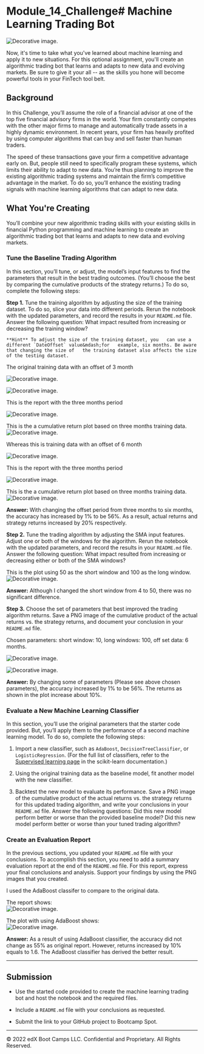 # Module_14_Challenge# Machine Learning Trading Bot

![Decorative image.](Images/14-challenge-image.png)

Now, it's time to take what you've learned about machine learning and apply it to new situations. For this optional assignment, you'll create an algorithmic trading bot that learns and adapts to new data and evolving markets. Be sure to give it your all -- as the skills you hone will become powerful tools in your FinTech tool belt.

## Background

In this Challenge, you’ll assume the role of a financial advisor at one of the top five financial advisory firms in the world. Your firm constantly competes with the other major firms to manage and automatically trade assets in a highly dynamic environment. In recent years, your firm has heavily profited by using computer algorithms that can buy and sell faster than human traders.

The speed of these transactions gave your firm a competitive advantage early on. But, people still need to specifically program these systems, which limits their ability to adapt to new data. You’re thus planning to improve the existing algorithmic trading systems and maintain the firm’s competitive advantage in the market. To do so, you’ll enhance the existing trading signals with machine learning algorithms that can adapt to new data.

## What You're Creating

You’ll combine your new algorithmic trading skills with your existing skills in financial Python programming and machine learning to create an algorithmic trading bot that learns and adapts to new data and evolving markets.


### Tune the Baseline Trading Algorithm

In this section, you’ll tune, or adjust, the model’s input features to find the parameters that result in the best trading outcomes. (You’ll choose the best by comparing the cumulative products of the strategy returns.) To do so, complete the following steps:

**Step 1.** Tune the training algorithm by adjusting the size of the training dataset. To do so, slice your data into different periods. Rerun the notebook with the updated parameters, and record the results in your `README.md` file. Answer the following question: What impact resulted from increasing or decreasing the training window?

    **Hint** To adjust the size of the training dataset, you   can use a different `DateOffset` value&mdash;for   example, six months. Be aware that changing the size of   the training dataset also affects the size of the testing dataset.  


The original training data with an offset of 3 month  

![Decorative image.](Images/offset_3_window4and100.png)

![Decorative image.](Images/offset_3.png)


This is the report with the three months period  

![Decorative image.](Images/offset_3_report.png)

This is the a cumulative return plot based on three months training data.
![Decorative image.](Images/offset_3_plot.png)

Whereas this is training data with an offset of 6 month

![Decorative image.](Images/offset_6.png)

This is the report with the three months period
 
![Decorative image.](Images/offset_6_report.png)

This is the a cumulative return plot based on three months training data.
![Decorative image.](Images/offset_6_plot.png)

**Answer:** With changing the offset period from three months to six months, the accuracy has increased by 1% to be 56%. As a result, actual returns and strategy returns increased by 20% respectively.

**Step 2.** Tune the trading algorithm by adjusting the SMA input features. Adjust one or both of the windows for the algorithm. Rerun the notebook with the updated parameters, and record the results in your `README.md` file. Answer the following question: What impact resulted from increasing or decreasing either or both of the SMA windows?

This is the plot using 50 as the short window and 100 as the long window. 
![Decorative image.](Images/plot_window4and100.png)

**Answer:** Although I changed the short window from 4 to 50, there was no significant difference.  

**Step 3.** Choose the set of parameters that best improved the trading algorithm returns. Save a PNG image of the cumulative product of the actual returns vs. the strategy returns, and document your conclusion in your `README.md` file.

Chosen parameters: short window: 10, long windows: 100, off set data: 6 months.

![Decorative image.](Images/mixed_report.png)

![Decorative image.](Images/mixed_plot.png)

**Answer:** By changing some of parameters (Please see above chosen parameters), the accuracy increased by 1% to be 56%. The returns as shown in the plot increase about 10%.

### Evaluate a New Machine Learning Classifier

In this section, you’ll use the original parameters that the starter code provided. But, you’ll apply them to the performance of a second machine learning model. To do so, complete the following steps:

1. Import a new classifier, such as `AdaBoost`, `DecisionTreeClassifier`, or `LogisticRegression`. (For the full list of classifiers, refer to the [Supervised learning page](https://scikit-learn.org/stable/supervised_learning.html) in the scikit-learn documentation.)

2. Using the original training data as the baseline model, fit another model with the new classifier.

3. Backtest the new model to evaluate its performance. Save a PNG image of the cumulative product of the actual returns vs. the strategy returns for this updated trading algorithm, and write your conclusions in your `README.md` file. Answer the following questions: Did this new model perform better or worse than the provided baseline model? Did this new model perform better or worse than your tuned trading algorithm?

### Create an Evaluation Report

In the previous sections, you updated your `README.md` file with your conclusions. To accomplish this section, you need to add a summary evaluation report at the end of the `README.md` file. For this report, express your final conclusions and analysis. Support your findings by using the PNG images that you created.

I used the AdaBoost classifer to compare to the original data.

The report shows:  
![Decorative image.](Images/offset_3_adaboost_report.png)

The plot with using AdaBoost shows:  
![Decorative image.](Images/offset_3_adaboost_plot.png)

**Answer:** As a result of using AdaBoost classifier, the accuracy did not change as 55% as original report. However, returns increased by 10% equals to 1.6. The AdaBoost classifier has derived the better result.  

---

## Submission

* Use the started code provided to create the machine learning trading bot and host the notebook and the required files.

* Include a `README.md` file with your conclusions as requested.

* Submit the link to your GitHub project to Bootcamp Spot.

---

© 2022 edX Boot Camps LLC. Confidential and Proprietary. All Rights Reserved.